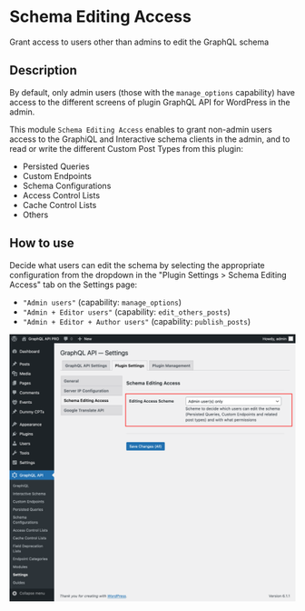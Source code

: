 # Schema Editing Access

Grant access to users other than admins to edit the GraphQL schema

## Description

By default, only admin users (those with the `manage_options` capability) have access to the different screens of plugin GraphQL API for WordPress in the admin.

This module `Schema Editing Access` enables to grant non-admin users access to the GraphiQL and Interactive schema clients in the admin, and to read or write the different Custom Post Types from this plugin:

- Persisted Queries
- Custom Endpoints
- Schema Configurations
- Access Control Lists
- Cache Control Lists
- Others

<!-- The non-admin roles that can be selected are:

- Administrator (capability: `manage_options`)
- Editor (capability: `edit_others_posts`)
- Author (capability: `publish_posts`) -->

<!-- What permissions are given to non-admin users follows the same <a href="https://wordpress.org/support/article/roles-and-capabilities/#summary-of-roles" target="_blank">scheme as when editing posts in WordPress</a>, where users with different roles (`subscriber`, `contributor`, `author` and `editor`) have access to different capabilities:

| Role | Capabilities |
| --- | --- |
| Editor | Can publish and manage posts including the posts of other users |
| Author | Can publish and manage their own posts |
| Contributor | Can write and manage their own posts but cannot publish them |
| Subscriber | Can only read posts |

For instance, a contributor can create, but not publish, a persisted query:

![Persisted query by contributor](../../images/new-persisted-query-by-contributor.png "Persisted query by contributor") -->

## How to use

Decide what users can edit the schema by selecting the appropriate configuration from the dropdown in the "Plugin Settings > Schema Editing Access" tab on the Settings page:

- `"Admin users"` (capability: `manage_options`)
- `"Admin + Editor users"` (capability: `edit_others_posts`)
- `"Admin + Editor + Author users"` (capability: `publish_posts`)

![Configuring the schema editing access in the Settings](../../images/settings-schema-editing-access.png "Configuring the schema editing access in the Settings")
